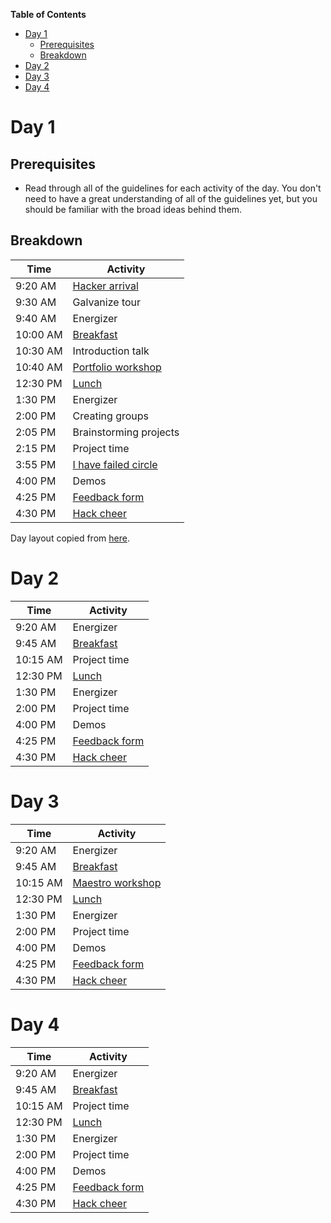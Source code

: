 <!-- markdown-toc start - Don't edit this section. Run M-x markdown-toc-generate-toc again -->
**Table of Contents**

- [Day 1](#day-1)
    - [Prerequisites](#prerequisites)
    - [Breakdown](#breakdown)
- [Day 2](#day-2)
- [Day 3](#day-3)
- [Day 4](#day-4)

<!-- markdown-toc end -->

# Day 1

## Prerequisites

- Read through all of the guidelines for each activity of the day. You don't
  need to have a great understanding of all of the guidelines yet, but you
  should be familiar with the broad ideas behind them.

## Breakdown

| Time     | Activity                                                     |
| -------- | ------------------------------------------------------------ |
| 9:20 AM  | [Hacker arrival](ACTIVITIES.md#hacker-arrival)               |
| 9:30 AM  | Galvanize tour                                               |
| 9:40 AM  | Energizer                                                    |
| 10:00 AM | [Breakfast](ACTIVITIES.md#breakfast)                         |
| 10:30 AM | Introduction talk                                            |
| 10:40 AM | [Portfolio workshop](ACTIVITIES.md#portfolio)                |
| 12:30 PM | [Lunch](ACTIVITIES.md#lunch)                                 |
| 1:30 PM  | Energizer                                                    |
| 2:00 PM  | Creating groups                                              |
| 2:05 PM  | Brainstorming projects                                       |
| 2:15 PM  | Project time                                                 |
| 3:55 PM  | [I have failed circle](ACTIVITIES.md#i-have-failed-activity) |
| 4:00 PM  | Demos                                                        |
| 4:25 PM  | [Feedback form](ACTIVITIES.md#feedback-forms)                |
| 4:30 PM  | [Hack cheer](ACTIVITIES.md#finishing-off-the-day)            |

Day layout copied from [here](../prep/meetings/15-07-27_sprint_discuss.md).

# Day 2

| Time     | Activity                                          |
| -------- | ------------------------------------------------- |
| 9:20 AM  | Energizer                                         |
| 9:45 AM  | [Breakfast](ACTIVITIES.md#breakfast)              |
| 10:15 AM | Project time                                      |
| 12:30 PM | [Lunch](ACTIVITIES.md#lunch)                      |
| 1:30 PM  | Energizer                                         |
| 2:00 PM  | Project time                                      |
| 4:00 PM  | Demos                                             |
| 4:25 PM  | [Feedback form](ACTIVITIES.md#feedback-forms)     |
| 4:30 PM  | [Hack cheer](ACTIVITIES.md#finishing-off-the-day) |

# Day 3

| Time     | Activity                                          |
| -------- | ------------------------------------------------- |
| 9:20 AM  | Energizer                                         |
| 9:45 AM  | [Breakfast](ACTIVITIES.md#breakfast)              |
| 10:15 AM | [Maestro workshop](ACTIVITIES.md#maestro)         |
| 12:30 PM | [Lunch](ACTIVITIES.md#lunch)                      |
| 1:30 PM  | Energizer                                         |
| 2:00 PM  | Project time                                      |
| 4:00 PM  | Demos                                             |
| 4:25 PM  | [Feedback form](ACTIVITIES.md#feedback-forms)     |
| 4:30 PM  | [Hack cheer](ACTIVITIES.md#finishing-off-the-day) |

# Day 4

| Time     | Activity                                          |
| -------- | ------------------------------------------------- |
| 9:20 AM  | Energizer                                         |
| 9:45 AM  | [Breakfast](ACTIVITIES.md#breakfast)              |
| 10:15 AM | Project time                                      |
| 12:30 PM | [Lunch](ACTIVITIES.md#lunch)                      |
| 1:30 PM  | Energizer                                         |
| 2:00 PM  | Project time                                      |
| 4:00 PM  | Demos                                             |
| 4:25 PM  | [Feedback form](ACTIVITIES.md#feedback-forms)     |
| 4:30 PM  | [Hack cheer](ACTIVITIES.md#finishing-off-the-day) |
